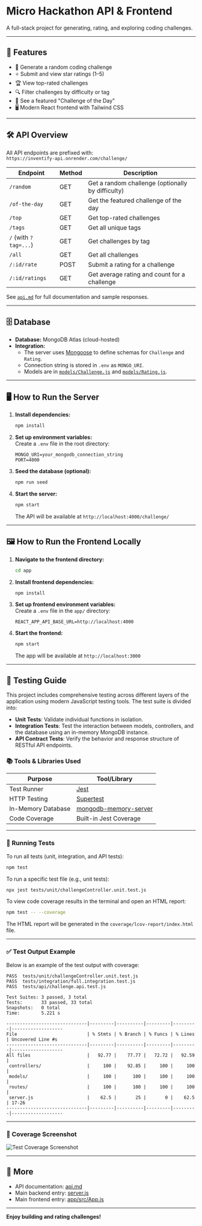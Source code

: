 # Micro Hackathon API & Frontend

A full-stack project for generating, rating, and exploring coding challenges.

---

## 🚀 Features

- 🎲 Generate a random coding challenge
- ⭐ Submit and view star ratings (1–5)
- 🏆 View top-rated challenges
- 🔍 Filter challenges by difficulty or tag
- 🌟 See a featured "Challenge of the Day"
- 🖥️ Modern React frontend with Tailwind CSS

---

## 🛠️ API Overview

All API endpoints are prefixed with:  
`https://inventify-api.onrender.com/challenge/`

| Endpoint                   | Method | Description                                 |
|----------------------------|--------|---------------------------------------------|
| `/random`                  | GET    | Get a random challenge (optionally by difficulty) |
| `/of-the-day`              | GET    | Get the featured challenge of the day       |
| `/top`                     | GET    | Get top-rated challenges                    |
| `/tags`                    | GET    | Get all unique tags                         |
| `/` (with `?tag=...`)      | GET    | Get challenges by tag                       |
| `/all`                     | GET    | Get all challenges                          |
| `/:id/rate`                | POST   | Submit a rating for a challenge             |
| `/:id/ratings`             | GET    | Get average rating and count for a challenge|

See [`api.md`](api.md) for full documentation and sample responses.

---

## 🗄️ Database

- **Database:** MongoDB Atlas (cloud-hosted)
- **Integration:**  
  - The server uses [Mongoose](https://mongoosejs.com/) to define schemas for `Challenge` and `Rating`.
  - Connection string is stored in `.env` as `MONGO_URI`.
  - Models are in [`models/Challenge.js`](models/Challenge.js) and [`models/Rating.js`](models/Rating.js).

---

## 🖥️ How to Run the Server

1. **Install dependencies:**
   ```sh
   npm install
   ```

2. **Set up environment variables:**  
   Create a `.env` file in the root directory:
   ```
   MONGO_URI=your_mongodb_connection_string
   PORT=4000
   ```

3. **Seed the database (optional):**
   ```sh
   npm run seed
   ```

4. **Start the server:**
   ```sh
   npm start
   ```
   The API will be available at `http://localhost:4000/challenge/`

---

## 🖼️ How to Run the Frontend Locally

1. **Navigate to the frontend directory:**
   ```sh
   cd app
   ```

2. **Install frontend dependencies:**
   ```sh
   npm install
   ```

3. **Set up frontend environment variables:**  
   Create a `.env` file in the `app/` directory:
   ```
   REACT_APP_API_BASE_URL=http://localhost:4000
   ```

4. **Start the frontend:**
   ```sh
   npm start
   ```
   The app will be available at `http://localhost:3000`

---

## 🧪 Testing Guide

This project includes comprehensive testing across different layers of the application using modern JavaScript testing tools. The test suite is divided into:

- **Unit Tests**: Validate individual functions in isolation.
- **Integration Tests**: Test the interaction between models, controllers, and the database using an in-memory MongoDB instance.
- **API Contract Tests**: Verify the behavior and response structure of RESTful API endpoints.

### 📚 Tools & Libraries Used

| Purpose              | Tool/Library              |
|----------------------|---------------------------|
| Test Runner          | [Jest](https://jestjs.io) |
| HTTP Testing         | [Supertest](https://github.com/ladjs/supertest) |
| In-Memory Database   | [mongodb-memory-server](https://github.com/nodkz/mongodb-memory-server) |
| Code Coverage        | Built-in Jest Coverage    |

---

### 🚀 Running Tests

To run all tests (unit, integration, and API tests):

```bash
npm test
```

To run a specific test file (e.g., unit tests):

```bash
npx jest tests/unit/challengeController.unit.test.js
```

To view code coverage results in the terminal and open an HTML report:

```bash
npm test -- --coverage
```

The HTML report will be generated in the `coverage/lcov-report/index.html` file.

---

### ✅ Test Output Example

Below is an example of the test output with coverage:

```
PASS  tests/unit/challengeController.unit.test.js
PASS  tests/integration/full.integration.test.js
PASS  tests/api/challenge.api.test.js

Test Suites: 3 passed, 3 total
Tests:       33 passed, 33 total
Snapshots:   0 total
Time:        5.221 s

------------------------------|---------|----------|---------|---------|------------------- 
File                          | % Stmts | % Branch | % Funcs | % Lines | Uncovered Line #s 
------------------------------|---------|----------|---------|---------|------------------- 
All files                     |   92.77 |    77.77 |   72.72 |   92.59 |                   
 controllers/                 |     100 |    92.85 |     100 |     100 |                   
 models/                      |     100 |      100 |     100 |     100 |                   
 routes/                      |     100 |      100 |     100 |     100 |                   
 server.js                    |    62.5 |       25 |       0 |    62.5 | 17-26             
------------------------------|---------|----------|---------|---------|------------------- 
```
---

### 📸 Coverage Screenshot

![Test Coverage Screenshot](![Image](https://github.com/user-attachments/assets/bc5c3b4f-69cd-4dfb-ac56-ea0d81ec8dfd))


---

## 📄 More

- API documentation: [api.md](api.md)
- Main backend entry: [server.js](server.js)
- Main frontend entry: [app/src/App.js](app/src/App.js)

---


**Enjoy building and rating challenges!**

</center>
